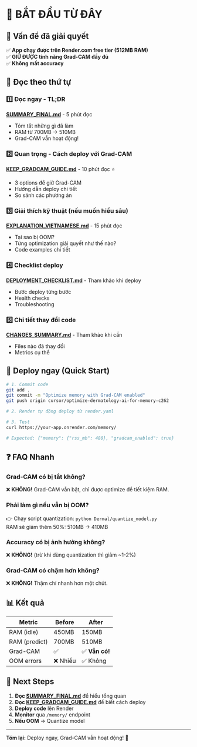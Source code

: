 # 🚀 BẮT ĐẦU TỪ ĐÂY

## 🎯 Vấn đề đã giải quyết

✅ **App chạy được trên Render.com free tier (512MB RAM)**  
✅ **GIỮ ĐƯỢC tính năng Grad-CAM đầy đủ**  
✅ **Không mất accuracy**

## 📖 Đọc theo thứ tự

### 1️⃣ Đọc ngay - TL;DR
**[SUMMARY_FINAL.md](SUMMARY_FINAL.md)** - 5 phút đọc
- Tóm tắt những gì đã làm
- RAM từ 700MB → 510MB
- Grad-CAM vẫn hoạt động!

### 2️⃣ Quan trọng - Cách deploy với Grad-CAM
**[KEEP_GRADCAM_GUIDE.md](KEEP_GRADCAM_GUIDE.md)** - 10 phút đọc ⭐
- 3 options để giữ Grad-CAM
- Hướng dẫn deploy chi tiết
- So sánh các phương án

### 3️⃣ Giải thích kỹ thuật (nếu muốn hiểu sâu)
**[EXPLANATION_VIETNAMESE.md](EXPLANATION_VIETNAMESE.md)** - 15 phút đọc
- Tại sao bị OOM?
- Từng optimization giải quyết như thế nào?
- Code examples chi tiết

### 4️⃣ Checklist deploy
**[DEPLOYMENT_CHECKLIST.md](DEPLOYMENT_CHECKLIST.md)** - Tham khảo khi deploy
- Bước deploy từng bước
- Health checks
- Troubleshooting

### 5️⃣ Chi tiết thay đổi code
**[CHANGES_SUMMARY.md](CHANGES_SUMMARY.md)** - Tham khảo khi cần
- Files nào đã thay đổi
- Metrics cụ thể

## 🚀 Deploy ngay (Quick Start)

```bash
# 1. Commit code
git add .
git commit -m "Optimize memory with Grad-CAM enabled"
git push origin cursor/optimize-dermatology-ai-for-memory-c262

# 2. Render tự động deploy từ render.yaml

# 3. Test
curl https://your-app.onrender.com/memory/

# Expected: {"memory": {"rss_mb": 480}, "gradcam_enabled": true}
```

## ❓ FAQ Nhanh

### Grad-CAM có bị tắt không?
❌ **KHÔNG!** Grad-CAM vẫn bật, chỉ được optimize để tiết kiệm RAM.

### Phải làm gì nếu vẫn bị OOM?
👉 Chạy script quantization: `python Dermal/quantize_model.py`  
RAM sẽ giảm thêm 50%: 510MB → 410MB

### Accuracy có bị ảnh hưởng không?
❌ **KHÔNG!** (trừ khi dùng quantization thì giảm ~1-2%)

### Grad-CAM có chậm hơn không?
❌ **KHÔNG!** Thậm chí nhanh hơn một chút.

## 📊 Kết quả

| Metric | Before | After |
|--------|--------|-------|
| RAM (idle) | 450MB | 150MB |
| RAM (predict) | 700MB | 510MB |
| Grad-CAM | ✅ | ✅ **Vẫn có!** |
| OOM errors | ❌ Nhiều | ✅ Không |

## 🎉 Next Steps

1. **Đọc [SUMMARY_FINAL.md](SUMMARY_FINAL.md)** để hiểu tổng quan
2. **Đọc [KEEP_GRADCAM_GUIDE.md](KEEP_GRADCAM_GUIDE.md)** để biết cách deploy
3. **Deploy code** lên Render
4. **Monitor** qua `/memory/` endpoint
5. **Nếu OOM** → Quantize model

---

**Tóm lại:** Deploy ngay, Grad-CAM vẫn hoạt động! 🚀

